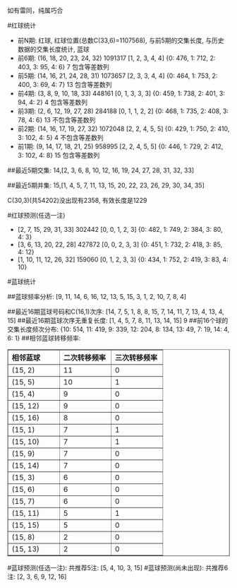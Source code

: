 <!-- 
.. title: 双色球2014106期(2014-09-14)数据分析报告
.. slug: slott-2014106-2014-09-14-report
.. date: 2014-09-15 08:00:00 UTC+08:00
.. tags: Lottery
.. link: 
.. description: 
.. type: text
-->

如有雷同，纯属巧合

<!-- TEASER_END-->

#红球统计

- 前N期: 红球, 红球位置(总数C(33,6)=1107568), 与前5期的交集长度, 与历史数据的交集长度统计, 蓝球
- 前6期: (16, 18, 20, 23, 24, 32) 1091317 [1, 2, 3, 4, 4] {0: 476, 1: 712, 2: 403, 3: 95, 4: 6} 7 包含等差数列
- 前5期: (14, 16, 21, 24, 28, 31) 1073657 [2, 3, 3, 4, 4] {0: 464, 1: 753, 2: 400, 3: 69, 4: 7} 13 包含等差数列
- 前4期: (3, 8, 9, 10, 18, 33) 448161 [0, 1, 3, 3, 3] {0: 459, 1: 738, 2: 401, 3: 94, 4: 2} 4 包含等差数列
- 前3期: (2, 6, 12, 19, 27, 28) 284188 [0, 1, 1, 2, 2] {0: 468, 1: 735, 2: 408, 3: 78, 4: 6} 13 不包含等差数列
- 前2期: (14, 16, 17, 19, 27, 32) 1072048 [2, 2, 4, 5, 5] {0: 429, 1: 750, 2: 410, 3: 102, 4: 5} 4 不包含等差数列
- 前1期: (9, 14, 17, 18, 21, 25) 958995 [2, 2, 4, 5, 5] {0: 446, 1: 729, 2: 412, 3: 102, 4: 8} 15 包含等差数列

##最近5期交集:
14,[2, 3, 6, 8, 10, 12, 16, 19, 24, 27, 28, 31, 32, 33]

##最近5期并集:
15,[1, 4, 5, 7, 11, 13, 15, 20, 22, 23, 26, 29, 30, 34, 35]

C(30,3)(共54202)没出现有2358, 
有效长度是1229

#红球预测(任选一注)

- [2, 7, 15, 29, 31, 33] 302442 [0, 0, 1, 2, 3] {0: 482, 1: 749, 2: 384, 3: 80, 4: 3}
- [3, 6, 13, 20, 22, 28] 427872 [0, 0, 2, 3, 3] {0: 451, 1: 732, 2: 418, 3: 85, 4: 12}
- [1, 10, 11, 12, 26, 32] 159060 [0, 1, 2, 3, 3] {0: 434, 1: 752, 2: 419, 3: 83, 4: 10}

#蓝球统计

##蓝球频率分析:
[9, 11, 14, 6, 16, 12, 13, 5, 15, 3, 1, 2, 10, 7, 8, 4]

##最近16期蓝球号码和C(16,1)次序:
[14, 7, 5, 1, 8, 8, 15, 7, 14, 11, 7, 13, 4, 13, 4, 15]
##最近16期蓝球次序无重复长度:
[1, 4, 5, 7, 8, 11, 13, 14, 15] 9
##前16个球的交集长度频次分布:
{10: 514, 11: 419, 9: 339, 12: 204, 8: 134, 13: 49, 7: 19, 14: 4, 6: 1}
##相邻蓝球转移频率:
<table border="1" class="table table-striped dataframe">
  <thead>
    <tr style="text-align: left;">
      <th style="min-width: 100px;">相邻蓝球</th>
      <th style="min-width: 100px;">二次转移频率</th>
      <th style="min-width: 100px;">三次转移频率</th>
    </tr>
  </thead>
  <tbody>
    <tr>
      <td>  (15, 2)</td>
      <td> 11</td>
      <td> 0</td>
    </tr>
    <tr>
      <td>  (15, 5)</td>
      <td> 10</td>
      <td> 1</td>
    </tr>
    <tr>
      <td>  (15, 4)</td>
      <td>  9</td>
      <td> 0</td>
    </tr>
    <tr>
      <td> (15, 12)</td>
      <td>  9</td>
      <td> 0</td>
    </tr>
    <tr>
      <td> (15, 16)</td>
      <td>  8</td>
      <td> 0</td>
    </tr>
    <tr>
      <td>  (15, 1)</td>
      <td>  7</td>
      <td> 1</td>
    </tr>
    <tr>
      <td> (15, 10)</td>
      <td>  7</td>
      <td> 1</td>
    </tr>
    <tr>
      <td>  (15, 9)</td>
      <td>  7</td>
      <td> 0</td>
    </tr>
    <tr>
      <td> (15, 14)</td>
      <td>  7</td>
      <td> 0</td>
    </tr>
    <tr>
      <td>  (15, 3)</td>
      <td>  6</td>
      <td> 0</td>
    </tr>
    <tr>
      <td>  (15, 6)</td>
      <td>  6</td>
      <td> 0</td>
    </tr>
    <tr>
      <td>  (15, 7)</td>
      <td>  6</td>
      <td> 0</td>
    </tr>
    <tr>
      <td> (15, 11)</td>
      <td>  5</td>
      <td> 1</td>
    </tr>
    <tr>
      <td> (15, 15)</td>
      <td>  5</td>
      <td> 0</td>
    </tr>
    <tr>
      <td>  (15, 8)</td>
      <td>  2</td>
      <td> 0</td>
    </tr>
    <tr>
      <td> (15, 13)</td>
      <td>  2</td>
      <td> 0</td>
    </tr>
  </tbody>
</table>
#蓝球预测(任选一注):
共推荐5注: [5, 4, 10, 3, 15]
#蓝球预测(尚未出现):
共推荐6注: [2, 3, 6, 9, 12, 16]

